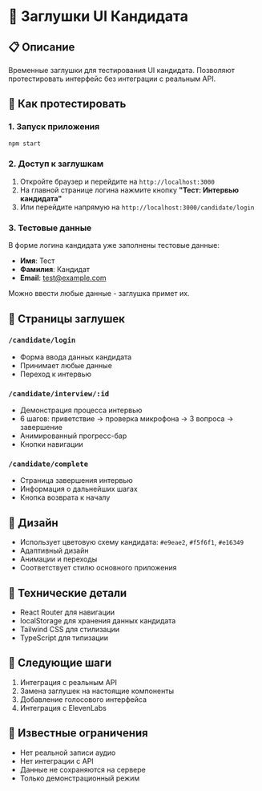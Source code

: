 # 🎯 Заглушки UI Кандидата

## 📋 Описание
Временные заглушки для тестирования UI кандидата. Позволяют протестировать интерфейс без интеграции с реальным API.

## 🚀 Как протестировать

### 1. Запуск приложения
```bash
npm start
```

### 2. Доступ к заглушкам
1. Откройте браузер и перейдите на `http://localhost:3000`
2. На главной странице логина нажмите кнопку **"Тест: Интервью кандидата"**
3. Или перейдите напрямую на `http://localhost:3000/candidate/login`

### 3. Тестовые данные
В форме логина кандидата уже заполнены тестовые данные:
- **Имя**: Тест
- **Фамилия**: Кандидат  
- **Email**: test@example.com

Можно ввести любые данные - заглушка примет их.

## 📱 Страницы заглушек

### `/candidate/login`
- Форма ввода данных кандидата
- Принимает любые данные
- Переход к интервью

### `/candidate/interview/:id`
- Демонстрация процесса интервью
- 6 шагов: приветствие → проверка микрофона → 3 вопроса → завершение
- Анимированный прогресс-бар
- Кнопки навигации

### `/candidate/complete`
- Страница завершения интервью
- Информация о дальнейших шагах
- Кнопка возврата к началу

## 🎨 Дизайн
- Использует цветовую схему кандидата: `#e9eae2`, `#f5f6f1`, `#e16349`
- Адаптивный дизайн
- Анимации и переходы
- Соответствует стилю основного приложения

## 🔧 Технические детали
- React Router для навигации
- localStorage для хранения данных кандидата
- Tailwind CSS для стилизации
- TypeScript для типизации

## 📝 Следующие шаги
1. Интеграция с реальным API
2. Замена заглушек на настоящие компоненты
3. Добавление голосового интерфейса
4. Интеграция с ElevenLabs

## 🐛 Известные ограничения
- Нет реальной записи аудио
- Нет интеграции с API
- Данные не сохраняются на сервере
- Только демонстрационный режим
